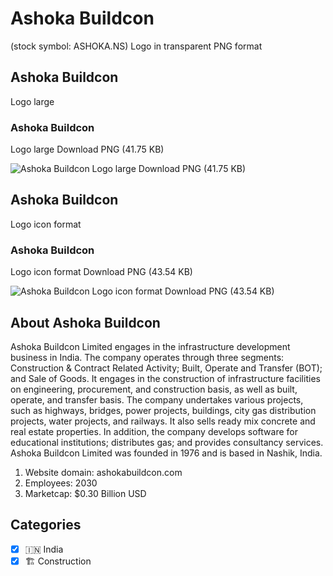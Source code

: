# Ashoka Buildcon
 (stock symbol: ASHOKA.NS) Logo in transparent PNG format

## Ashoka Buildcon
 Logo large

### Ashoka Buildcon
 Logo large Download PNG (41.75 KB)

![Ashoka Buildcon
 Logo large Download PNG (41.75 KB)](/img/orig/ASHOKA.NS_BIG-ea48de48.png)

## Ashoka Buildcon
 Logo icon format

### Ashoka Buildcon
 Logo icon format Download PNG (43.54 KB)

![Ashoka Buildcon
 Logo icon format Download PNG (43.54 KB)](/img/orig/ASHOKA.NS-55605fb7.png)

## About Ashoka Buildcon


Ashoka Buildcon Limited engages in the infrastructure development business in India. The company operates through three segments: Construction & Contract Related Activity; Built, Operate and Transfer (BOT); and Sale of Goods. It engages in the construction of infrastructure facilities on engineering, procurement, and construction basis, as well as built, operate, and transfer basis. The company undertakes various projects, such as highways, bridges, power projects, buildings, city gas distribution projects, water projects, and railways. It also sells ready mix concrete and real estate properties. In addition, the company develops software for educational institutions; distributes gas; and provides consultancy services. Ashoka Buildcon Limited was founded in 1976 and is based in Nashik, India.

1. Website domain: ashokabuildcon.com
2. Employees: 2030
3. Marketcap: $0.30 Billion USD


## Categories
- [x] 🇮🇳 India
- [x] 🏗 Construction
